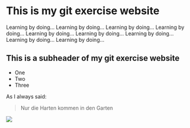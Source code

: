 # This is my git exercise website

Learning by doing... Learning by doing... Learning by doing... Learning by doing... Learning by doing... Learning by doing... Learning by doing... Learning by doing... Learning by doing...

## This is a subheader of my git exercise website

* One
* Two
* Three

As I always said:

> Nur die Harten kommen in den Garten

<img src="https://www.fideliswiese.de/wp-content/uploads/2019/03/2019_04_21_Fr%C3%BChling-7.jpg"/>